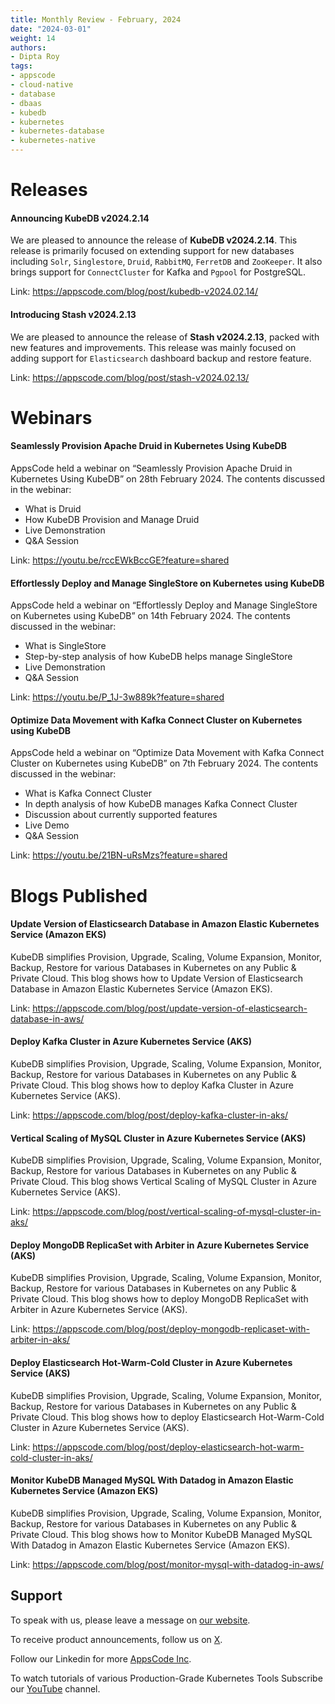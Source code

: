 ```yaml
---
title: Monthly Review - February, 2024
date: "2024-03-01"
weight: 14
authors:
- Dipta Roy
tags:
- appscode
- cloud-native
- database
- dbaas
- kubedb
- kubernetes
- kubernetes-database
- kubernetes-native
---
```


# Releases


#### Announcing KubeDB v2024.2.14

We are pleased to announce the release of **KubeDB v2024.2.14**. This release is primarily focused on extending support for new databases including `Solr`, `Singlestore`, `Druid`, `RabbitMQ`, `FerretDB` and `ZooKeeper`. It also brings support for `ConnectCluster` for Kafka and `Pgpool` for PostgreSQL. 

Link: https://appscode.com/blog/post/kubedb-v2024.02.14/


#### Introducing Stash v2024.2.13

We are pleased to announce the release of **Stash v2024.2.13**, packed with new features and improvements. This release was mainly focused on adding support for `Elasticsearch` dashboard backup and restore feature.

Link: https://appscode.com/blog/post/stash-v2024.02.13/



# Webinars


#### Seamlessly Provision Apache Druid in Kubernetes Using KubeDB

AppsCode held a webinar on “Seamlessly Provision Apache Druid in Kubernetes Using KubeDB” on 28th February 2024. The contents discussed in the webinar:

- What is Druid
- How KubeDB Provision and Manage Druid 
- Live Demonstration
- Q&A Session

Link: https://youtu.be/rccEWkBccGE?feature=shared


#### Effortlessly Deploy and Manage SingleStore on Kubernetes using KubeDB

AppsCode held a webinar on “Effortlessly Deploy and Manage SingleStore on Kubernetes using KubeDB” on 14th February 2024. The contents discussed in the webinar:

- What is SingleStore
- Step-by-step analysis of how KubeDB helps manage SingleStore
- Live Demonstration
- Q&A Session

Link: https://youtu.be/P_1J-3w889k?feature=shared


#### Optimize Data Movement with Kafka Connect Cluster on Kubernetes using KubeDB

AppsCode held a webinar on “Optimize Data Movement with Kafka Connect Cluster on Kubernetes using KubeDB” on 7th February 2024. The contents discussed in the webinar:

- What is Kafka Connect Cluster
- In depth analysis of how KubeDB manages Kafka Connect Cluster
- Discussion about currently supported features
- Live Demo
- Q&A Session

Link: https://youtu.be/21BN-uRsMzs?feature=shared



# Blogs Published



#### Update Version of Elasticsearch Database in Amazon Elastic Kubernetes Service (Amazon EKS)

KubeDB simplifies Provision, Upgrade, Scaling, Volume Expansion, Monitor, Backup, Restore for various Databases in Kubernetes on any Public & Private Cloud. This blog shows how to Update Version of Elasticsearch Database in Amazon Elastic Kubernetes Service (Amazon EKS).

Link: https://appscode.com/blog/post/update-version-of-elasticsearch-database-in-aws/


#### Deploy Kafka Cluster in Azure Kubernetes Service (AKS)

KubeDB simplifies Provision, Upgrade, Scaling, Volume Expansion, Monitor, Backup, Restore for various Databases in Kubernetes on any Public & Private Cloud. This blog shows how to deploy Kafka Cluster in Azure Kubernetes Service (AKS).

Link: https://appscode.com/blog/post/deploy-kafka-cluster-in-aks/


#### Vertical Scaling of MySQL Cluster in Azure Kubernetes Service (AKS)

KubeDB simplifies Provision, Upgrade, Scaling, Volume Expansion, Monitor, Backup, Restore for various Databases in Kubernetes on any Public & Private Cloud. This blog shows Vertical Scaling of MySQL Cluster in Azure Kubernetes Service (AKS).

Link: https://appscode.com/blog/post/vertical-scaling-of-mysql-cluster-in-aks/


#### Deploy MongoDB ReplicaSet with Arbiter in Azure Kubernetes Service (AKS)

KubeDB simplifies Provision, Upgrade, Scaling, Volume Expansion, Monitor, Backup, Restore for various Databases in Kubernetes on any Public & Private Cloud. This blog shows how to deploy MongoDB ReplicaSet with Arbiter in Azure Kubernetes Service (AKS).

Link: https://appscode.com/blog/post/deploy-mongodb-replicaset-with-arbiter-in-aks/


#### Deploy Elasticsearch Hot-Warm-Cold Cluster in Azure Kubernetes Service (AKS)

KubeDB simplifies Provision, Upgrade, Scaling, Volume Expansion, Monitor, Backup, Restore for various Databases in Kubernetes on any Public & Private Cloud. This blog shows how to deploy Elasticsearch Hot-Warm-Cold Cluster in Azure Kubernetes Service (AKS).

Link: https://appscode.com/blog/post/deploy-elasticsearch-hot-warm-cold-cluster-in-aks/


#### Monitor KubeDB Managed MySQL With Datadog in Amazon Elastic Kubernetes Service (Amazon EKS)

KubeDB simplifies Provision, Upgrade, Scaling, Volume Expansion, Monitor, Backup, Restore for various Databases in Kubernetes on any Public & Private Cloud. This blog shows how to Monitor KubeDB Managed MySQL With Datadog in Amazon Elastic Kubernetes Service (Amazon EKS).

Link: https://appscode.com/blog/post/monitor-mysql-with-datadog-in-aws/



## Support

To speak with us, please leave a message on [our website](https://appscode.com/contact/).

To receive product announcements, follow us on [X](https://twitter.com/AppsCodeHQ/).

Follow our Linkedin for more [AppsCode Inc](https://www.linkedin.com/company/appscode/).

To watch tutorials of various Production-Grade Kubernetes Tools Subscribe our [YouTube](https://www.youtube.com/c/AppsCodeInc/) channel.
